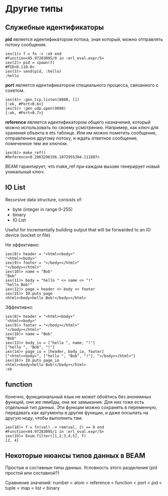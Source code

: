 # Другие типы 

## Служебные идентификаторы

**pid** является идентификатором потока, зная который, можно отправлять потоку сообщения.

```
iex(1)> f = fn -> :ok end
#Function<45.97283095/0 in :erl_eval.expr/5>
iex(2)> pid = spawn(f)
#PID<0.110.0>
iex(3)> send(pid, :hello)
:hello
```

**port** является идентификатором специального процесса, связанного с сокетом.

```
iex(4)> :gen_tcp.listen(8080, []) 
{:ok, #Port<0.6>}
iex(5)> :gen_udp.open(9090)
{:ok, #Port<0.7>}
```

**reference** является идентификатором общего назначения, который можно использовать по своему усмотрению. Например, как ключ для хранения объекта в ets таблице. Или им можно пометить сообщение, отправленное другому потоку, и ждать ответное сообщение, помеченное тем же ключом.

```
iex(6)> make_ref()
#Reference<0.2063296336.1072955394.111887>
```

BEAM гарантирует, что make_ref при каждом вызове генерирует новый уникальный ключ.


## IO List

Recursive data structure, consists of:
- byte (integer in range 0-255)
- binary
- IO List

Useful for incrementally building output that will be forwarded to an IO device (socket or file).

Не эффективно:
```
iex(8)> header = "<html><body>"
"<html><body>"
iex(9)> footer = "</body></html>"
"</body></html>"
iex(10)> name = "Bob"
"Bob"
iex(11)> body = "hello " <> name <> "!"
"hello Bob!"
iex(12)> page = header <> body <> footer
iex(15)> IO.puts page
<html><body>hello Bob!</body></html>
```

Эффективно:
```
iex(8)> header = "<html><body>"
"<html><body>"
iex(9)> footer = "</body></html>"
"</body></html>"
iex(10)> name = "Bob"
"Bob"
iex(13)> body_io = ["hello ", name, "!"] 
["hello ", "Bob", "!"]
iex(14)> page_io = [header, body_io, footer]
["<html><body>", ["hello ", "Bob", "!"], "</body></html>"]
iex(16)> IO.puts page_io
<html><body>hello Bob!</body></html>
:ok
```

## function

Конечно, функциональный язык не может обойтись без анонимных функций, они же лямбды, они же замыкания. Для них тоже есть отдельный тип данных. Эти функции можно сохранять в переменную, передавать как аргументы в другие функции, и даже посылать на другую ноду, чтобы выполнить там.

```
iex(18)> f = fn(val) -> rem(val, 2) == 0 end
#Function<44.97283095/1 in :erl_eval.expr/5>
iex(19)> Enum.filter([1,2,3,4,5], f)
[2, 4]
```


## Некоторые нюансы типов данных в BEAM

Простые и составные типы данных. 
Условность этого разделения (pid простой или составной?)

Сравнение значений:
number < atom < reference < function < port < pid < tuple < map < list < binary